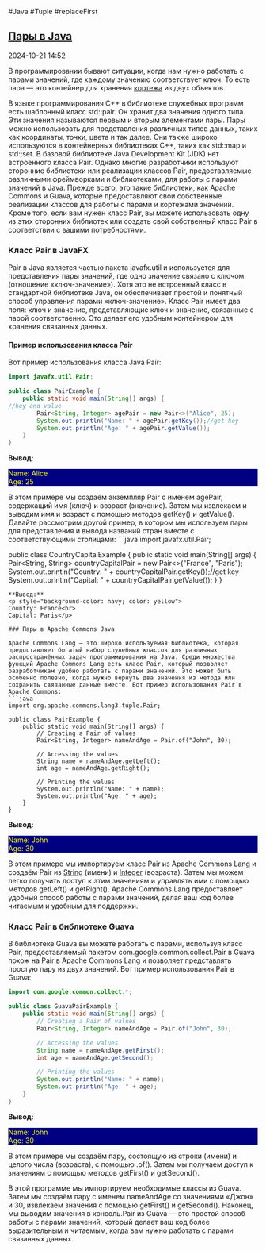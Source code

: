 #Java #Tuple #replaceFirst 

## [Пары в Java](https://codegym.cc/groups/posts/pairs-in-java)

2024-10-21 14:52

В программировании бывают ситуации, когда нам нужно работать с парами значений, где каждому значению соответствует ключ. То есть пара — это контейнер для хранения [кортежа](Tuple) из двух объектов.

В языке программирования C++ в библиотеке служебных программ есть шаблонный класс std::pair. Он хранит два значения одного типа. Эти значения называются первым и вторым элементами пары. Пары можно использовать для представления различных типов данных, таких как координаты, точки, цвета и так далее. Они также широко используются в контейнерных библиотеках C++, таких как std::map и std::set. В базовой библиотеке Java Development Kit (JDK) нет встроенного класса Pair. Однако многие разработчики используют сторонние библиотеки или реализации классов Pair, предоставляемые различными фреймворками и библиотеками, для работы с парами значений в Java. Прежде всего, это такие библиотеки, как Apache Commons и Guava, которые предоставляют свои собственные реализации классов для работы с парами и кортежами значений. Кроме того, если вам нужен класс Pair, вы можете использовать одну из этих сторонних библиотек или создать свой собственный класс Pair в соответствии с вашими потребностями.

### Класс Pair в JavaFX

Pair в Java является частью пакета javafx.util и используется для представления пары значений, где одно значение связано с ключом (отношение «ключ-значение»). Хотя это не встроенный класс в стандартной библиотеке Java, он обеспечивает простой и понятный способ управления парами «ключ-значение». Класс Pair имеет два поля: ключ и значение, представляющие ключ и значение, связанные с парой соответственно. Это делает его удобным контейнером для хранения связанных данных.

#### Пример использования класса Pair

Вот пример использования класса Java Pair:
```java
import javafx.util.Pair;

public class PairExample {
    public static void main(String[] args) {
//key and value
        Pair<String, Integer> agePair = new Pair<>("Alice", 25);
        System.out.println("Name: " + agePair.getKey());//get key
        System.out.println("Age: " + agePair.getValue());
    }
}
```
**Вывод:**
<p style="background-color: navy; color: yellow">
Name: Alice<br>
Age: 25</p>
В этом примере мы создаём экземпляр Pair с именем agePair, содержащий имя (ключ) и возраст (значение). Затем мы извлекаем и выводим имя и возраст с помощью методов getKey() и getValue(). Давайте рассмотрим другой пример, в котором мы используем пары для представления и вывода названий стран вместе с соответствующими столицами:
```java
import javafx.util.Pair;

public class CountryCapitalExample {
    public static void main(String[] args) {
        Pair<String, String> countryCapitalPair = new Pair<>("France", "Paris");
        System.out.println("Country: " + countryCapitalPair.getKey());//get key
        System.out.println("Capital: " + countryCapitalPair.getValue());
    }
}
```
**Вывод:**
<p style="background-color: navy; color: yellow">
Country: France<br>
Capital: Paris</p>

### Пары в Apache Commons Java

Apache Commons Lang — это широко используемая библиотека, которая предоставляет богатый набор служебных классов для различных распространённых задач программирования на Java. Среди множества функций Apache Commons Lang есть класс Pair, который позволяет разработчикам удобно работать с парами значений. Это может быть особенно полезно, когда нужно вернуть два значения из метода или сохранить связанные данные вместе. Вот пример использования Pair в Apache Commons:
```java
import org.apache.commons.lang3.tuple.Pair;

public class PairExample {
    public static void main(String[] args) {
        // Creating a Pair of values
        Pair<String, Integer> nameAndAge = Pair.of("John", 30);

        // Accessing the values
        String name = nameAndAge.getLeft();
        int age = nameAndAge.getRight();

        // Printing the values
        System.out.println("Name: " + name);
        System.out.println("Age: " + age);
    }
}
```
**Вывод:**
<p style="background-color: navy; color: yellow">
Name: John<br>
Age: 30</p>

В этом примере мы импортируем класс Pair из Apache Commons Lang и создаём Pair из [String](String) (имени) и [Integer](WrapperInteger) (возраста). Затем мы можем легко получить доступ к этим значениям и управлять ими с помощью методов getLeft() и getRight(). Apache Commons Lang предоставляет удобный способ работы с парами значений, делая ваш код более читаемым и удобным для поддержки.

### Класс Pair в библиотеке Guava

В библиотеке Guava вы можете работать с парами, используя класс Pair, предоставляемый пакетом com.google.common.collect.Pair в Guava похож на Pair в Apache Commons Lang и позволяет представлять простую пару из двух значений. Вот пример использования Pair в Guava:
```java
import com.google.common.collect.*;

public class GuavaPairExample {
    public static void main(String[] args) {
        // Creating a Pair of values
        Pair<String, Integer> nameAndAge = Pair.of("John", 30);

        // Accessing the values
        String name = nameAndAge.getFirst();
        int age = nameAndAge.getSecond();

        // Printing the values
        System.out.println("Name: " + name);
        System.out.println("Age: " + age);
    }
}
```
**Вывод:**
<p style="background-color: navy; color: yellow">
Name: John<br>
Age: 30</p>

В этом примере мы создаём пару, состоящую из строки (имени) и целого числа (возраста), с помощью .of(). Затем мы получаем доступ к значениям с помощью методов getFirst() и getSecond().

В этой программе мы импортируем необходимые классы из Guava. Затем мы создаём пару с именем nameAndAge со значениями «Джон» и 30, извлекаем значения с помощью getFirst() и getSecond(). Наконец, мы выводим значения в консоль.Pair из Guava — это простой способ работы с парами значений, который делает ваш код более выразительным и читаемым, когда вам нужно работать с парами связанных данных.
